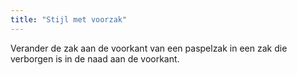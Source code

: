 ```yaml
---
title: "Stijl met voorzak"
---
```


Verander de zak aan de voorkant van een paspelzak in een zak die verborgen is in de naad aan de voorkant.